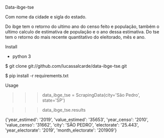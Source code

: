 Data-ibge-tse

Com nome da cidade e sigla do estado. 

Do ibge tem o retorno do ultimo ano do censo feito e população, também o ultimo calculo de estimativa de população e o ano dessa estimativa.
Do tse  tem o retorno do mais recente quantitativo do eleitorado, mês e ano.

Install

- python 3

$ git clone git://github.com/lucassalcarde/data-ibge-tse.git

$ pip install -r requirements.txt

Usage

>>> data_ibge_tse = ScrapingData(city='São Pedro', state='SP')

>>> data_ibge_tse.results

{'year_estimed': '2019', 'value_estimed': '35653', 'year_censo': '2010', 'value_censo': '31662', 'city': 'SÃO PEDRO', 'electorate': '25.443', 'year_electorate': '2019', 'month_electorate': '201909'}
